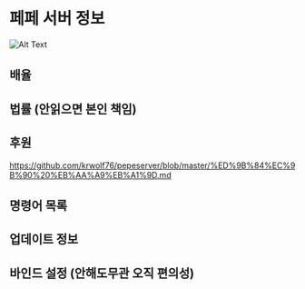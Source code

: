 # 페페 서버 정보
![Alt Text](http://www.sheawong.com/wp-content/uploads/2013/08/keephatin.gif)
## 배율

## 법률 (안읽으면 본인 책임)

## 후원
https://github.com/krwolf76/pepeserver/blob/master/%ED%9B%84%EC%9B%90%20%EB%AA%A9%EB%A1%9D.md

## 명령어 목록

## 업데이트 정보

## 바인드 설정 (안해도무관 오직 편의성)
